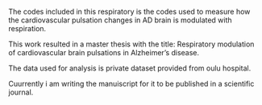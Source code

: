 The codes included in this respiratory is the codes used to measure how the cardiovascular pulsation changes in AD brain is modulated with respiration.

This work resulted in a master thesis with the title: Respiratory modulation of cardiovascular brain pulsations in Alzheimer’s disease.

The data used for analysis is private dataset provided from oulu hospital.

Cuurrently i am writing the manuiscript for it to be published in a scientific journal.
